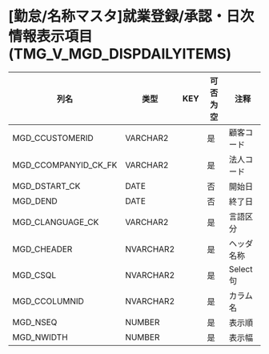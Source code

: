 # [勤怠/名称マスタ]就業登録/承認・日次情報表示項目(TMG_V_MGD_DISPDAILYITEMS)
| 列名   | 类型   | KEY  | 可否为空 | 注释   |
| ---- | ---- | ---- | ---- | ---- |
|MGD_CCUSTOMERID|VARCHAR2||是|顧客コード|
|MGD_CCOMPANYID_CK_FK|VARCHAR2||是|法人コード|
|MGD_DSTART_CK|DATE||否|開始日|
|MGD_DEND|DATE||否|終了日|
|MGD_CLANGUAGE_CK|VARCHAR2||是|言語区分|
|MGD_CHEADER|NVARCHAR2||是|ヘッダ名称|
|MGD_CSQL|NVARCHAR2||是|Select句|
|MGD_CCOLUMNID|NVARCHAR2||是|カラム名|
|MGD_NSEQ|NUMBER||是|表示順|
|MGD_NWIDTH|NUMBER||是|表示幅|
